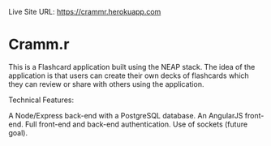Live Site URL: https://crammr.herokuapp.com

Cramm.r
=======

This is a Flashcard application built using the NEAP stack. The idea of the application is that users can create their own decks of flashcards which they can review or share with others using the application.

Technical Features:

A Node/Express back-end with a PostgreSQL database.
An AngularJS front-end.
Full front-end and back-end authentication.
Use of sockets (future goal).

